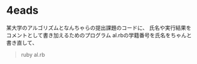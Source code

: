 4eads
=====

某大学のアルゴリズムとなんちゃらの提出課題のコードに、
氏名や実行結果をコメントとして書き加えるためのプログラム
al.rbの学籍番号を氏名をちゃんと書き直して、

> ruby al.rb
